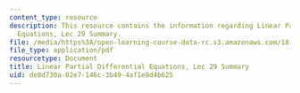 ```yaml
---
content_type: resource
description: This resource contains the information regarding Linear Partial Differential
  Equations, Lec 29 Summary.
file: /media/https%3A/open-learning-course-data-rc.s3.amazonaws.com/18-303-linear-partial-differential-equations-analysis-and-numerics-fall-2014/de8d730a02e7146c3b494af1e8d4b625_MIT18_303F14_Lecture29.pdf
file_type: application/pdf
resourcetype: Document
title: Linear Partial Differential Equations, Lec 29 Summary
uid: de8d730a-02e7-146c-3b49-4af1e8d4b625
---
```


